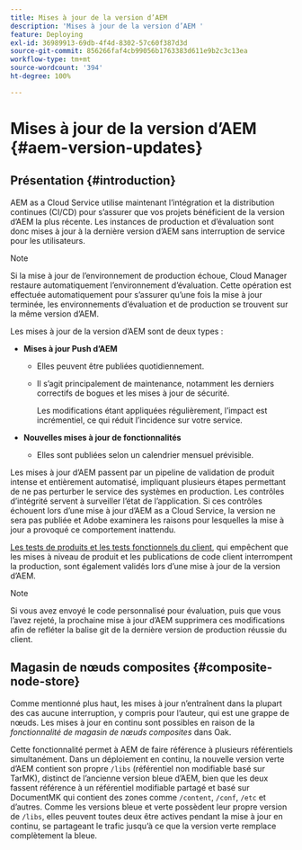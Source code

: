 ```yaml
---
title: Mises à jour de la version d’AEM
description: 'Mises à jour de la version d’AEM '
feature: Deploying
exl-id: 36989913-69db-4f4d-8302-57c60f387d3d
source-git-commit: 856266faf4cb99056b1763383d611e9b2c3c13ea
workflow-type: tm+mt
source-wordcount: '394'
ht-degree: 100%

---
```


# Mises à jour de la version d’AEM {#aem-version-updates}

## Présentation {#introduction}

AEM as a Cloud Service utilise maintenant l’intégration et la distribution continues (CI/CD) pour s’assurer que vos projets bénéficient de la version d’AEM la plus récente. Les instances de production et d’évaluation sont donc mises à jour à la dernière version d’AEM sans interruption de service pour les utilisateurs.

>[!NOTE]
>Si la mise à jour de l’environnement de production échoue, Cloud Manager restaure automatiquement l’environnement d’évaluation. Cette opération est effectuée automatiquement pour s’assurer qu’une fois la mise à jour terminée, les environnements d’évaluation et de production se trouvent sur la même version d’AEM.

Les mises à jour de la version d’AEM sont de deux types :

* **Mises à jour Push d’AEM**

   * Elles peuvent être publiées quotidiennement.

   * Il s’agit principalement de maintenance, notamment les derniers correctifs de bogues et les mises à jour de sécurité.

      Les modifications étant appliquées régulièrement, l’impact est incrémentiel, ce qui réduit l’incidence sur votre service.

* **Nouvelles mises à jour de fonctionnalités**

   * Elles sont publiées selon un calendrier mensuel prévisible.

Les mises à jour d’AEM passent par un pipeline de validation de produit intense et entièrement automatisé, impliquant plusieurs étapes permettant de ne pas perturber le service des systèmes en production. Les contrôles d’intégrité servent à surveiller l’état de l’application. Si ces contrôles échouent lors d’une mise à jour d’AEM as a Cloud Service, la version ne sera pas publiée et Adobe examinera les raisons pour lesquelles la mise à jour a provoqué ce comportement inattendu.

[Les tests de produits et les tests fonctionnels du client](https://experienceleague.adobe.com/docs/experience-manager-cloud-service/implementing/developing/understand-test-results.html?lang=fr#functional-testing), qui empêchent que les mises à niveau de produit et les publications de code client interrompent la production, sont également validés lors d’une mise à jour de la version d’AEM.

>[!NOTE]
>
>Si vous avez envoyé le code personnalisé pour évaluation, puis que vous l’avez rejeté, la prochaine mise à jour d’AEM supprimera ces modifications afin de refléter la balise git de la dernière version de production réussie du client.

## Magasin de nœuds composites {#composite-node-store}

Comme mentionné plus haut, les mises à jour n’entraînent dans la plupart des cas aucune interruption, y compris pour l’auteur, qui est une grappe de nœuds. Les mises à jour en continu sont possibles en raison de la *fonctionnalité de magasin de nœuds composites* dans Oak.

Cette fonctionnalité permet à AEM de faire référence à plusieurs référentiels simultanément. Dans un déploiement en continu, la nouvelle version verte d’AEM contient son propre `/libs` (référentiel non modifiable basé sur TarMK), distinct de l’ancienne version bleue d’AEM, bien que les deux fassent référence à un référentiel modifiable partagé et basé sur DocumentMK qui contient des zones comme `/content`, `/conf`, `/etc` et d’autres. Comme les versions bleue et verte possèdent leur propre version de `/libs`, elles peuvent toutes deux être actives pendant la mise à jour en continu, se partageant le trafic jusqu’à ce que la version verte remplace complètement la bleue.

